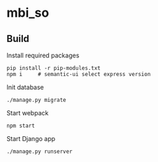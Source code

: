 # mbi_so

## Build

Install required packages

    pip install -r pip-modules.txt
    npm i     # semantic-ui select express version

Init database

    ./manage.py migrate

Start webpack

    npm start

Start Django app

    ./manage.py runserver
